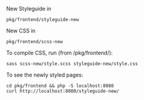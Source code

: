 New Styleguide in

    pkg/frontend/styleguide-new

New CSS in

    pkg/frontend/scss-new

To compile CSS, run (from /pkg/frontend/):

    sass scss-new/style.scss styleguide-new/style.css

To see the newly styled pages:

    cd pkg/frontend && php -S localhost:8080
    curl http://localhost:8080/styleguide-new/
